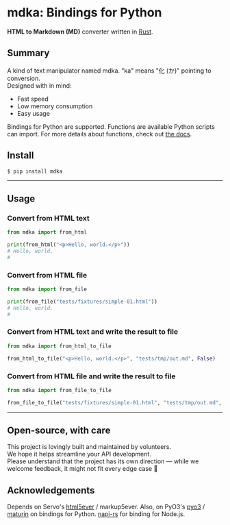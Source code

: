 # mdka: Bindings for Python

**HTML to Markdown (MD)** converter written in [Rust](https://www.rust-lang.org/).

## Summary

A kind of text manipulator named mdka. "ka" means "化 (か)" pointing to conversion.    
Designed with in mind:

- Fast speed
- Low memory consumption
- Easy usage

Bindings for Python are supported. Functions are available Python scripts can import. For more details about functions, check out [the docs](https://github.com/nabbisen/mdka-rs/blob/main/docs/functions.md).

## Install

```console
$ pip install mdka
```

---

## Usage

### Convert from HTML text

```python
from mdka import from_html

print(from_html("<p>Hello, world.</p>"))
# Hello, world.
# 
```

### Convert from HTML file

```python
from mdka import from_file

print(from_file("tests/fixtures/simple-01.html"))
# Hello, world.
# 
```

### Convert from HTML text and write the result to file

```python
from mdka import from_html_to_file

from_html_to_file("<p>Hello, world.</p>", "tests/tmp/out.md", False)
```

### Convert from HTML file and write the result to file

```python
from mdka import from_file_to_file

from_file_to_file("tests/fixtures/simple-01.html", "tests/tmp/out.md", False)
```

---

## Open-source, with care

This project is lovingly built and maintained by volunteers.  
We hope it helps streamline your API development.  
Please understand that the project has its own direction — while we welcome feedback, it might not fit every edge case 🌱

## Acknowledgements

Depends on Servo's [html5ever](https://github.com/servo/html5ever) / markup5ever.
Also, on PyO3's [pyo3](https://github.com/PyO3/pyo3) / [maturin](https://github.com/PyO3/maturin) on bindings for Python. [napi-rs](https://github.com/napi-rs/napi-rs) for binding for Node.js.
